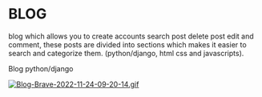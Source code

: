 # BLOG
blog which allows you to create accounts search post delete post edit and comment, these posts are divided into sections which makes it easier to search and categorize them. (python/django, html css and javascripts).

Blog python/django

[![Blog-Brave-2022-11-24-09-20-14.gif](https://i.postimg.cc/TwBJz5ZN/Blog-Brave-2022-11-24-09-20-14.gif)](https://postimg.cc/njYm7rVq)
